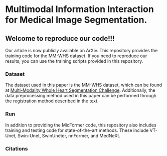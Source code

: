 # Multimodal Information Interaction for Medical Image Segmentation.

## Welcome to reproduce our code!!!

Our article is now publicly available on ArXiv. This repository provides the training code for the MM-WHS dataset. If you need to reproduce our results, you can use the training scripts provided in this repository.



### Dataset

The dataset used in this paper is the MM-WHS dataset, which can be found at [Multi-Modality Whole Heart Segmentation Challenge](https://zmiclab.github.io/zxh/0/mmwhs/). Additionally, the data preprocessing method used in this paper can be performed through the registration method described in the text.

### Run

In addition to providing the MicFormer code, this repository also includes training and testing code for state-of-the-art methods. These include VT-Unet, Swin-Unet, SwinUneter, nnFormer, and MedNeXt.



### Citations



